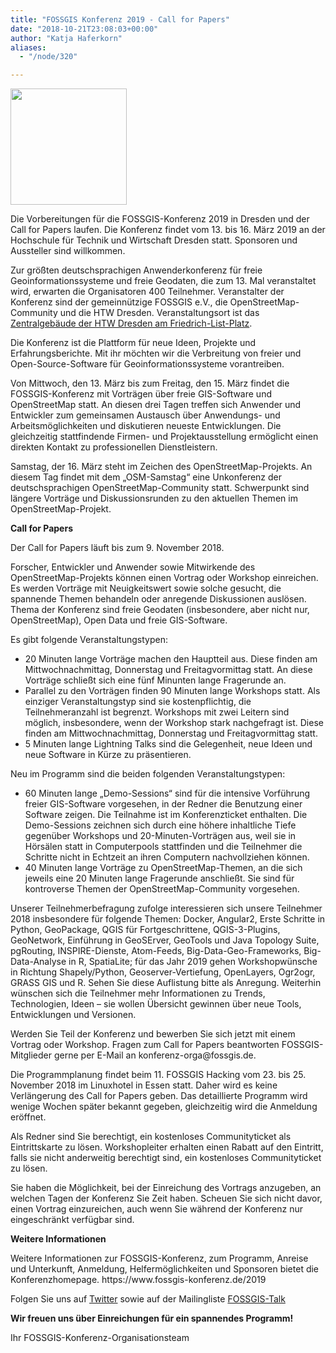 ```yaml
---
title: "FOSSGIS Konferenz 2019 - Call for Papers"
date: "2018-10-21T23:08:03+00:00"
author: "Katja Haferkorn"
aliases:
  - "/node/320"

---
```


<img src="https://www.fossgis.de/w/images/c/c0/Dresden_Pic_Kolossos_mit-logo.png" height="186px">
<br/>
<p>
Die Vorbereitungen für die FOSSGIS-Konferenz 2019 in Dresden und der Call for Papers laufen. 
Die Konferenz findet vom 13. bis 16. März 2019 an der Hochschule für Technik und Wirtschaft Dresden statt. Sponsoren und Aussteller sind willkommen.
</p>
<p>Zur größten deutschsprachigen Anwenderkonferenz für freie Geoinformationssysteme und freie Geodaten, die zum 13. Mal veranstaltet wird, erwarten die Organisatoren 400 Teilnehmer. Veranstalter der Konferenz sind der gemeinnützige FOSSGIS e.V., die OpenStreetMap-Community und die HTW Dresden. Veranstaltungsort ist das <a href= "https://www.openstreetmap.org/?mlat=51.03750&mlon=13.73510#map=18/51.03750/13.73510"> Zentralgebäude der HTW Dresden am Friedrich-List-Platz</a>.
</p>
<p>Die Konferenz ist die Plattform für neue Ideen, Projekte und Erfahrungsberichte. Mit ihr möchten wir die Verbreitung von freier und Open-Source-Software für Geoinformationssysteme vorantreiben.
</p>
<p>Von Mittwoch, den 13. März bis zum Freitag, den 15. März findet die FOSSGIS-Konferenz mit Vorträgen über freie GIS-Software und OpenStreetMap statt. 
An diesen drei Tagen treffen sich Anwender und Entwickler zum gemeinsamen Austausch über Anwendungs- und Arbeitsmöglichkeiten und diskutieren neueste Entwicklungen. Die gleichzeitig stattfindende Firmen- und Projektausstellung ermöglicht einen direkten Kontakt zu professionellen Dienstleistern.
</p>
<p>
Samstag, der 16. März steht im Zeichen des OpenStreetMap-Projekts. An diesem Tag findet mit dem „OSM-Samstag“ eine Unkonferenz der deutschsprachigen OpenStreetMap-Community statt. Schwerpunkt sind längere Vorträge und Diskussionsrunden zu den aktuellen Themen im OpenStreetMap-Projekt.
</p>
<b>Call for Papers</b>
<p>
Der Call for Papers läuft bis zum 9. November 2018.<br>

Forscher, Entwickler und Anwender sowie Mitwirkende des OpenStreetMap-Projekts können einen Vortrag oder Workshop einreichen. Es werden Vorträge mit Neuigkeitswert sowie solche gesucht, die spannende Themen behandeln oder anregende Diskussionen auslösen. Thema der Konferenz sind freie Geodaten (insbesondere, aber nicht nur, OpenStreetMap), Open Data und freie GIS-Software.</p>
</p>
<p>Es gibt folgende Veranstaltungstypen:<br>

* 20 Minuten lange Vorträge machen den Hauptteil aus. Diese finden am Mittwochnachmittag, Donnerstag und Freitagvormittag statt. An diese Vorträge schließt sich eine fünf Minunten lange Fragerunde an.
* Parallel zu den Vorträgen finden 90 Minuten lange Workshops statt. Als einziger Veranstaltungstyp sind sie kostenpflichtig, die Teilnehmeranzahl ist begrenzt. Workshops mit zwei Leitern sind möglich, insbesondere, wenn der Workshop stark nachgefragt ist. Diese finden am Mittwochnachmittag, Donnerstag und Freitagvormittag statt.
* 5 Minuten lange Lightning Talks sind die Gelegenheit, neue Ideen und neue Software in Kürze zu präsentieren.</p>
<p>
Neu im Programm sind die beiden folgenden Veranstaltungstypen:<br>

* 60 Minuten lange „Demo-Sessions“ sind für die intensive Vorführung freier GIS-Software vorgesehen, in der Redner die Benutzung einer Software zeigen. Die Teilnahme ist im Konferenzticket enthalten. Die Demo-Sessions zeichnen sich durch eine höhere inhaltliche Tiefe gegenüber Workshops und 20-Minuten-Vorträgen aus, weil sie in Hörsälen statt in Computerpools stattfinden und die Teilnehmer die Schritte nicht in Echtzeit an ihren Computern nachvollziehen können.
* 40 Minuten lange Vorträge zu OpenStreetMap-Themen, an die sich jeweils eine 20 Minuten lange Fragerunde anschließt. Sie sind für kontroverse Themen der OpenStreetMap-Community vorgesehen.
</p>
<p>
Unserer Teilnehmerbefragung zufolge interessieren sich unsere Teilnehmer 2018 insbesondere für folgende Themen: Docker, Angular2, Erste Schritte in Python, GeoPackage, QGIS für Fortgeschrittene, QGIS-3-Plugins, GeoNetwork, Einführung in GeoSErver, GeoTools und Java Topology Suite, pgRouting, INSPIRE-Dienste, Atom-Feeds, Big-Data-Geo-Frameworks, Big-Data-Analyse in R, SpatiaLite; für das Jahr 2019 gehen Workshopwünsche in Richtung Shapely/Python, Geoserver-Vertiefung, OpenLayers, Ogr2ogr, GRASS GIS und R. Sehen Sie diese Auflistung bitte als Anregung. Weiterhin wünschen sich die Teilnehmer mehr Informationen zu Trends, Technologien, Ideen – sie wollen Übersicht gewinnen über neue Tools, Entwicklungen und Versionen.</p>
 <p>
Werden Sie Teil der Konferenz und bewerben Sie sich jetzt mit einem Vortrag oder Workshop. Fragen zum Call for Papers beantworten FOSSGIS-Mitglieder gerne per E-Mail an konferenz-orga@fossgis.de.
</p>
<p>
Die Programmplanung findet beim 11. FOSSGIS Hacking vom 23. bis 25. November 2018 im Linuxhotel in Essen statt. Daher wird es keine Verlängerung des Call for Papers geben. Das detaillierte Programm wird wenige Wochen später bekannt gegeben, gleichzeitig wird die Anmeldung eröffnet.
</p>
<p>
Als Redner sind Sie berechtigt, ein kostenloses Communityticket als Eintrittskarte zu lösen. Workshopleiter erhalten einen Rabatt auf den Eintritt, falls sie nicht anderweitig berechtigt sind, ein kostenloses Communityticket zu lösen.

Sie haben die Möglichkeit, bei der Einreichung des Vortrags anzugeben, an welchen Tagen der Konferenz Sie Zeit haben. Scheuen Sie sich nicht davor, einen Vortrag einzureichen, auch wenn Sie während der Konferenz nur eingeschränkt verfügbar sind.
</p>
<b>Weitere Informationen</b>

<p>Weitere Informationen zur FOSSGIS-Konferenz, zum Programm, Anreise und Unterkunft, Anmeldung, Helfermöglichkeiten und Sponsoren bietet die Konferenzhomepage. https://www.fossgis-konferenz.de/2019
</p>
<p>Folgen Sie uns auf <a href="https://x.com/FOSSGIS_Konf"> Twitter</a> sowie auf der Mailingliste <a href="https://lists.fossgis.de/mailman/listinfo/fossgis-talk-liste">FOSSGIS-Talk</a></p>

<b>Wir freuen uns über Einreichungen für ein spannendes Programm!</b>

<p>Ihr FOSSGIS-Konferenz-Organisationsteam
</p>
